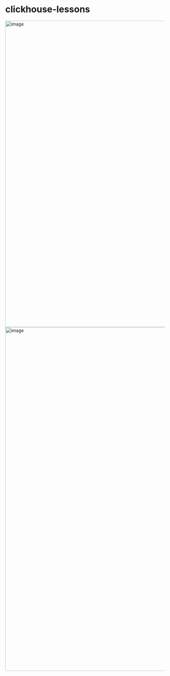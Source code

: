 # clickhouse-lessons

<img width="966" alt="image" src="https://github.com/SuhanovvMax/clickhouse-lessons/assets/115794988/06d0e9d2-7b86-4ea4-8246-da6892c91448">


<img width="1084" alt="image" src="https://github.com/SuhanovvMax/clickhouse-lessons/assets/115794988/e7a78ffd-db0a-4fa0-943b-2909b7cca869">
